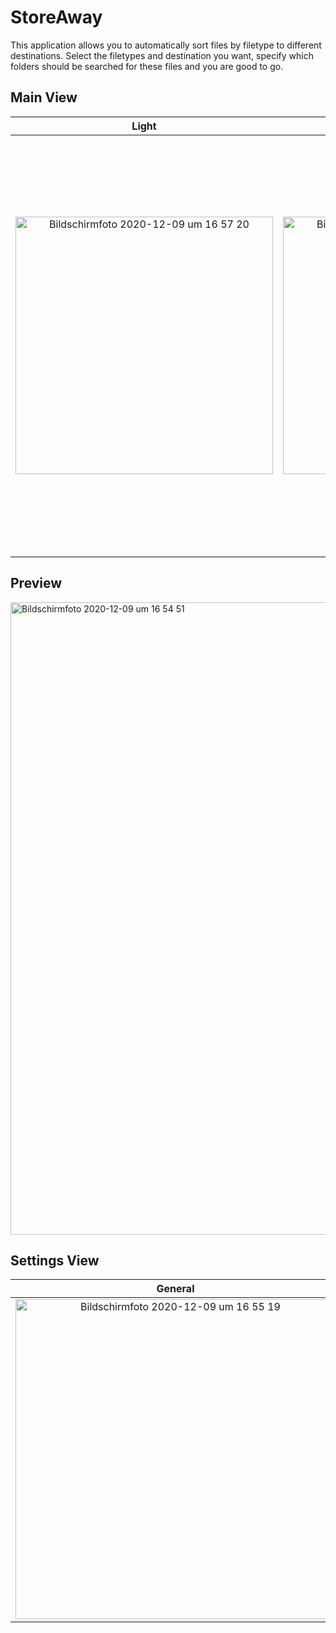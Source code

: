 # StoreAway
This application allows you to automatically sort files by filetype to different destinations. Select the filetypes and destination you want, specify which folders should be searched for these files and you are good to go.

## Main View
Light             |  Dark |  Dark with details
:-------------------------:|:-------------------------:|:-------------------------:
<img width="412" alt="Bildschirmfoto 2020-12-09 um 16 57 20" src="https://user-images.githubusercontent.com/40243830/101653541-b50fe300-3a3f-11eb-9a01-d398a9c15717.png"> | <img width="412" alt="Bildschirmfoto 2020-12-09 um 16 56 59" src="https://user-images.githubusercontent.com/40243830/101653551-b7723d00-3a3f-11eb-8d7a-0513ba117f85.png"> | <img width="668" alt="Bildschirmfoto 2020-12-09 um 16 54 30" src="https://user-images.githubusercontent.com/40243830/101653568-bd681e00-3a3f-11eb-9350-cecb13f2f9b1.png"> |

## Preview
<img width="1012" alt="Bildschirmfoto 2020-12-09 um 16 54 51" src="https://user-images.githubusercontent.com/40243830/101653894-28b1f000-3a40-11eb-8680-2c17120547b5.png">

## Settings View
General             |  Mapping |   Watched Folders
:-------------------------:|:-------------------------:|:-------------------------:
<img width="512" alt="Bildschirmfoto 2020-12-09 um 16 55 19" src="https://user-images.githubusercontent.com/40243830/101653745-f30d0700-3a3f-11eb-87f8-bd308548618e.png"> | <img width="468" alt="Bildschirmfoto 2020-12-09 um 16 54 19" src="https://user-images.githubusercontent.com/40243830/101653758-f6a08e00-3a3f-11eb-9f06-ae2d512c4c2b.png"> | <img width="512" alt="Bildschirmfoto 2020-12-09 um 16 54 21" src="https://user-images.githubusercontent.com/40243830/101653761-f7d1bb00-3a3f-11eb-922f-a2aab9acb69d.png"> |




